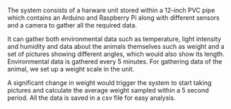 The system consists of a harware unit stored within a 12-inch PVC pipe which contains an Arduino and Raspberry Pi along with different sensors and a camera to gather all the required data. 

It can gather both environmental data such as temperature, light intensity and humidity and data about the animals themselves such as weight and a set of pictures showing different angles, which would also show its length. Environmental data is gathered every 5 minutes. For gathering data of the animal, we set up a weight scale in the unit. 

A significant change in weight would trigger the system to start taking pictures and calculate the average weight sampled within a 5 second period. All the data is saved in a csv file for easy analysis.